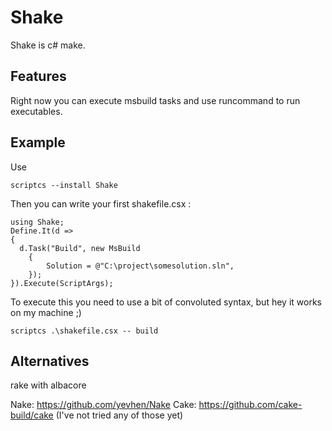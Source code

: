 # Shake

Shake is c# make.

## Features

Right now you can execute msbuild tasks and use runcommand to run executables.

## Example 
Use

    scriptcs --install Shake

Then you can write your first shakefile.csx :

    using Shake;
    Define.It(d =>
    {
      d.Task("Build", new MsBuild
        {
            Solution = @"C:\project\somesolution.sln",
        });
    }).Execute(ScriptArgs);
    
To execute this you need to use a bit of convoluted syntax, but hey it works on my machine ;)

    scriptcs .\shakefile.csx -- build
    
## Alternatives

rake with albacore

Nake:
https://github.com/yevhen/Nake
Cake:
https://github.com/cake-build/cake
(I've not tried any of those yet)
